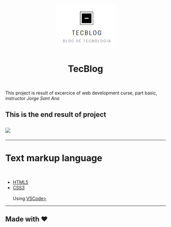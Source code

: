 <h1 align="center">
<img src="https://github.com/AdPsants/TecBlog/blob/77ebec8e42b72c7b78e4da808613decc16aeeeaa/TecBlog/imagens-readme/logo.PNG">
</h1>
<h1 align="center">TecBlog</h1>
<br>

<p>
 This project is result of excercice of web development curse, part basic, instructor <em>Jorge Sant Ana</em>
</p  
<hr>
<div algin="center">
<h2 algin="center"> This is the end result of project
<br>
<br>
    <img src="https://github.com/AdPsants/TecBlog/blob/77ebec8e42b72c7b78e4da808613decc16aeeeaa/TecBlog/imagens-readme/tecblog.gif">
</div>
<hr>
<h1 algin="center">Text markup language</h1><br>
<ul>
    <li><a href="https://developer.mozilla.org/pt-BR/docs/Web/HTML" [go](http://stackoverflow.com){:target="_blank" rel="noopener"}
>HTML5</a></li>
    <li><a href="https://developer.mozilla.org/pt-BR/docs/Web/CSS" [go](http://stackoverflow.com){:target="_blank" rel="noopener"}
>CSS3</a></li><br>
 <span>Using <a href="https://code.visualstudio.com/">VSCode></a></span>
</ul>
<hr>

## Made with &#10084;



